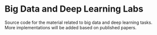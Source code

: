 # Big Data and Deep Learning Labs

Source code for the material related to big data and deep learning tasks. More implementations will be added based on published papers.
